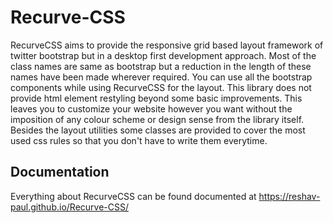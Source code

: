 # Recurve-CSS

RecurveCSS aims to provide the responsive grid based layout framework of twitter bootstrap but in a desktop first development approach. Most of the class names are same as bootstrap but a reduction in the length of these names have been made wherever required. You can use all the bootstrap components while using RecurveCSS for the layout. This library does not provide html element restyling beyond some basic improvements. This leaves you to customize your website however you want without the imposition of any colour scheme or design sense from the library itself. Besides the layout utilities some classes are provided to cover the most used css rules so that you don't have to write them everytime.

## Documentation
Everything about RecurveCSS can be found documented at https://reshav-paul.github.io/Recurve-CSS/
